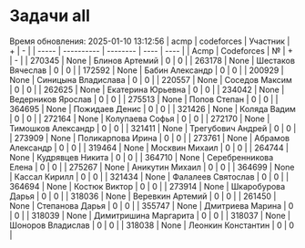 # Задачи all
Время обновления: 2025-01-10 13:12:56
| acmp  | codeforces | Участник | +    | -    |
| ----- | ---------- | -------- | ---- | ---- |
| Acmp | Codeforces | № | + | - |
| 270345 | None | Блинов Артемий | 0 | 0 |
| 263178 | None | Шестаков Вячеслав | 0 | 0 |
| 172592 | None | Бабин Александр | 0 | 0 |
| 200929 | None | Синицына Владислава | 0 | 0 |
| 220557 | None | Соседов Максим | 0 | 0 |
| 262625 | None | Екатерина Юрьевна | 0 | 0 |
| 234042 | None | Ведерников Ярослав | 0 | 0 |
| 275513 | None | Попов Степан | 0 | 0 |
| 364695 | None | Пожидаев Денис | 0 | 0 |
| 321426 | None | Коляда Вадим | 0 | 0 |
| 272164 | None | Колупаева Софья | 0 | 0 |
| 272170 | None | Тимошков Александр | 0 | 0 |
| 321411 | None | Трегубович Андрей | 0 | 0 |
| 273909 | None | Поликарпова Ирина | 0 | 0 |
| 273761 | None | Абрамов Александр | 0 | 0 |
| 319464 | None | Москвин Михаил | 0 | 0 |
| 264744 | None | Кудрявцев Никита | 0 | 0 |
| 364710 | None | Серебренникова Елена | 0 | 0 |
| 275267 | None | Аникутин Михаил | 0 | 0 |
| 364699 | None | Кассал Кирилл | 0 | 0 |
| 321434 | None | Фалалеев Святослав | 0 | 0 |
| 364694 | None | Костюк Виктор | 0 | 0 |
| 273914 | None | Шкаробурова Дарья | 0 | 0 |
| 318036 | None | Веревкин Артемий | 0 | 0 |
| 261450 | None | Степанова Дарья | 0 | 0 |
| 355747 | None | Дмитриева Марина | 0 | 0 |
| 318039 | None | Димитришина Маргарита | 0 | 0 |
| 318037 | None | Шоноров Владислав | 0 | 0 |
| 318038 | None | Леонкин Константин | 0 | 0 |
